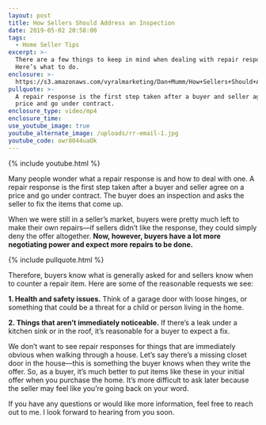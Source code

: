 ```yaml
---
layout: post
title: How Sellers Should Address an Inspection
date: 2019-05-02 20:58:00
tags:
  - Home Seller Tips
excerpt: >-
  There are a few things to keep in mind when dealing with repair responses.
  Here’s what to do.
enclosure: >-
  https://s3.amazonaws.com/vyralmarketing/Dan+Mumm/How+Sellers+Should+Address+an+Inspection.mp4
pullquote: >-
  A repair response is the first step taken after a buyer and seller agree on a
  price and go under contract.
enclosure_type: video/mp4
enclosure_time:
use_youtube_image: true
youtube_alternate_image: /uploads/rr-email-1.jpg
youtube_code: owr8044uaOk
---
```


{% include youtube.html %}

Many people wonder what a repair response is and how to deal with one. A repair response is the first step taken after a buyer and seller agree on a price and go under contract. The buyer does an inspection and asks the seller to fix the items that come up.

When we were still in a seller’s market, buyers were pretty much left to make their own repairs—if sellers didn’t like the response, they could simply deny the offer altogether. **Now, however, buyers have a lot more negotiating power and expect more repairs to be done.**

{% include pullquote.html %}

Therefore, buyers know what is generally asked for and sellers know when to counter a repair item. Here are some of the reasonable requests we see:

**1\. Health and safety issues.** Think of a garage door with loose hinges, or something that could be a threat for a child or person living in the home.&nbsp;

**2\. Things that aren’t immediately noticeable.** If there’s a leak under a kitchen sink or in the roof, it’s reasonable for a buyer to expect a fix.&nbsp;

We don’t want to see repair responses for things that are immediately obvious when walking through a house. Let’s say there’s a missing closet door in the house—this is something the buyer knows when they write the offer. So, as a buyer, it’s much better to put items like these in your initial offer when you purchase the home. It’s more difficult to ask later because the seller may feel like you’re going back on your word.&nbsp;

If you have any questions or would like more information, feel free to reach out to me. I look forward to hearing from you soon.